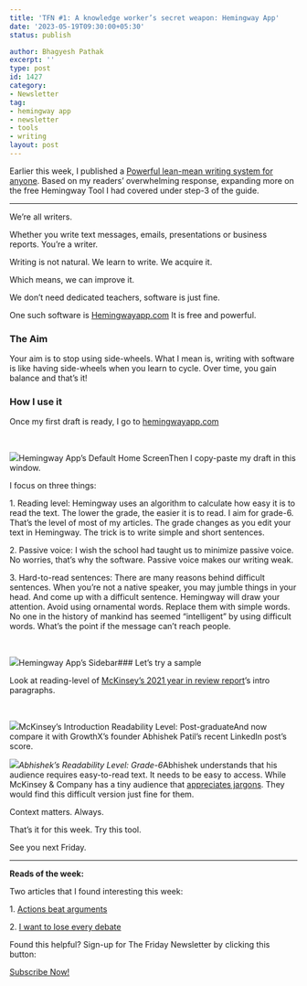 ```yaml
---
title: 'TFN #1: A knowledge worker’s secret weapon: Hemingway App'
date: '2023-05-19T09:30:00+05:30'
status: publish

author: Bhagyesh Pathak
excerpt: ''
type: post
id: 1427
category:
- Newsletter
tag:
- hemingway app
- newsletter
- tools
- writing
layout: post
---
```


Earlier this week, I published a [Powerful lean-mean writing system for anyone](http://bhagyeshpathak.com/guides). Based on my readers’ overwhelming response, expanding more on the free Hemingway Tool I had covered under step-3 of the guide.

---

We’re all writers.

Whether you write text messages, emails, presentations or business reports. You’re a writer.

Writing is not natural. We learn to write. We acquire it.

Which means, we can improve it.

We don’t need dedicated teachers, software is just fine.

One such software is [Hemingwayapp.com](http://hemingwayapp.com/) It is free and powerful.

### The Aim

Your aim is to stop using side-wheels. What I mean is, writing with software is like having side-wheels when you learn to cycle. Over time, you gain balance and that’s it!

### How I use it

Once my first draft is ready, I go to [hemingwayapp.com](http://hemingwayapp.com/)

​

![](https://i0.wp.com/bhagyeshpathak.com/wp-content/uploads/2023/06/Hemingway-app-home-screen.png?resize=1024%2C538&ssl=1)Hemingway App’s Default Home ScreenThen I copy-paste my draft in this window.

I focus on three things:

1\. Reading level: Hemingway uses an algorithm to calculate how easy it is to read the text. The lower the grade, the easier it is to read. I aim for grade-6. That’s the level of most of my articles. The grade changes as you edit your text in Hemingway. The trick is to write simple and short sentences.

2\. Passive voice: I wish the school had taught us to minimize passive voice. No worries, that’s why the software. Passive voice makes our writing weak.

3\. Hard-to-read sentences: There are many reasons behind difficult sentences. When you’re not a native speaker, you may jumble things in your head. And come up with a difficult sentence. Hemingway will draw your attention. Avoid using ornamental words. Replace them with simple words. No one in the history of mankind has seemed “intelligent” by using difficult words. What’s the point if the message can’t reach people.

​​

![](https://i0.wp.com/bhagyeshpathak.com/wp-content/uploads/2023/06/Hemingway-app-readability-score-passive-voice-hard-to-read-sidebar.png?resize=187%2C441&ssl=1)Hemingway App’s Sidebar### Let’s try a sample

Look at reading-level of [McKinsey’s 2021 year in review report](https://www.mckinsey.com/~/media/mckinsey/featured%20insights/mckinsey%20global%20surveys/mckinsey-global-surveys-2021-a-year-in-review.pdf)’s intro paragraphs.

​

![](https://i0.wp.com/bhagyeshpathak.com/wp-content/uploads/2023/06/Hemingway-app-screen_sample-2_difficult-reading-level.png?resize=1024%2C538&ssl=1)McKinsey’s Introduction Readability Level: Post-graduateAnd now compare it with GrowthX’s founder Abhishek Patil’s recent LinkedIn post’s score.

![](https://i0.wp.com/bhagyeshpathak.com/wp-content/uploads/2023/06/Hemingway-app-screen_sample-1_easy-reading-level.png?resize=1024%2C538&ssl=1)*Abhishek’s Readability Level: Grade-6*Abhishek understands that his audience requires easy-to-read text. It needs to be easy to access. While McKinsey & Company has a tiny audience that [appreciates jargons](https://bhagyeshpathak.com/jargon-guys-my-personal-algorithm/). They would find this difficult version just fine for them.

Context matters. Always.

That’s it for this week. Try this tool.

See you next Friday.

---

**Reads of the week:**

Two articles that I found interesting this week:

1\. [Actions beat arguments](https://world.hey.com/dhh/actions-beat-arguments-2aa1da34)​

2\. [I want to lose every debate](https://sive.rs/led)

Found this helpful? Sign-up for The Friday Newsletter by clicking this button:

[Subscribe Now!](https://sisyphus-notes.ck.page/8a143eebbc)